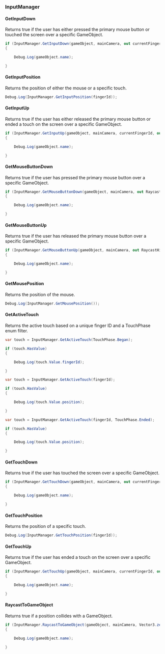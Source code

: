 ### InputManager

#### GetInputDown

Returns true if the user has either pressed the primary mouse button or touched the screen over a specific GameObject.

```csharp
if (InputManager.GetInputDown(gameObject, mainCamera, out currentFingerId, out RaycastHit2D hit))
{

    Debug.Log(gameObject.name);

}
```

#### GetInputPosition

Returns the position of either the mouse or a specific touch.

```csharp
Debug.Log(InputManager.GetInputPosition(fingerId));
```

#### GetInputUp

Returns true if the user has either released the primary mouse button or ended a touch on the screen over a specific GameObject.

```csharp
if (InputManager.GetInputUp(gameObject, mainCamera, currentFingerId, out RaycastHit2D hit))
{

    Debug.Log(gameObject.name);

}
```

#### GetMouseButtonDown

Returns true if the user has pressed the primary mouse button over a specific GameObject.

```csharp
if (InputManager.GetMouseButtonDown(gameObject, mainCamera, out RaycastHit2D hit))
{

    Debug.Log(gameObject.name);

}
```

#### GetMouseButtonUp

Returns true if the user has released the primary mouse button over a specific GameObject.

```csharp
if (InputManager.GetMouseButtonUp(gameObject, mainCamera, out RaycastHit2D hit))
{

    Debug.Log(gameObject.name);

}
```

#### GetMousePosition

Returns the position of the mouse.

```csharp
Debug.Log(InputManager.GetMousePosition());
```

#### GetActiveTouch

Returns the active touch based on a unique finger ID and a TouchPhase enum filter.

```csharp
var touch = InputManager.GetActiveTouch(TouchPhase.Began);

if (touch.HasValue)
{

    Debug.Log(touch.Value.fingerId);

}
```

```csharp
var touch = InputManager.GetActiveTouch(fingerId);

if (touch.HasValue)
{

    Debug.Log(touch.Value.position);

}
```

```csharp
var touch = InputManager.GetActiveTouch(fingerId, TouchPhase.Ended);

if (touch.HasValue)
{

    Debug.Log(touch.Value.position);

}
```

#### GetTouchDown

Returns true if the user has touched the screen over a specific GameObject.

```csharp
if (InputManager.GetTouchDown(gameObject, mainCamera, out currentFingerId, out RaycastHit2D hit))
{

    Debug.Log(gameObject.name);

}
```

#### GetTouchPosition

Returns the position of a specific touch.

```csharp
Debug.Log(InputManager.GetTouchPosition(fingerId));
```

#### GetTouchUp

Returns true if the user has ended a touch on the screen over a specific GameObject.

```csharp
if (InputManager.GetTouchUp(gameObject, mainCamera, currentFingerId, out RaycastHit2D hit))
{

    Debug.Log(gameObject.name);

}
```

#### RaycastToGameObject

Returns true if a position collides with a GameObject.

```csharp
if (InputManager.RaycastToGameObject(gameObject, mainCamera, Vector3.zero, out hit))
{

    Debug.Log(gameObject.name);

}
```
